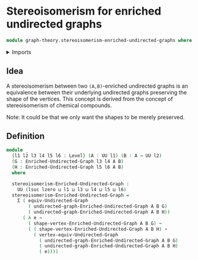 # Stereoisomerism for enriched undirected graphs

```agda
module graph-theory.stereoisomerism-enriched-undirected-graphs where
```

<details><summary>Imports</summary>

```agda
open import foundation.dependent-pair-types
open import foundation.function-types
open import foundation.homotopies
open import foundation.universe-levels

open import graph-theory.enriched-undirected-graphs
open import graph-theory.equivalences-undirected-graphs
```

</details>

## Idea

A stereoisomerism between two `(A,B)`-enriched undirected graphs is an
equivalence between their underlying undirected graphs preserving the shape of
the vertices. This concept is derived from the concept of stereoisomerism of
chemical compounds.

Note: It could be that we only want the shapes to be merely preserved.

## Definition

```agda
module _
  {l1 l2 l3 l4 l5 l6 : Level} (A : UU l1) (B : A → UU l2)
  (G : Enriched-Undirected-Graph l3 l4 A B)
  (H : Enriched-Undirected-Graph l5 l6 A B)
  where

  stereoisomerism-Enriched-Undirected-Graph :
    UU (lsuc lzero ⊔ l1 ⊔ l3 ⊔ l4 ⊔ l5 ⊔ l6)
  stereoisomerism-Enriched-Undirected-Graph =
    Σ ( equiv-Undirected-Graph
        ( undirected-graph-Enriched-Undirected-Graph A B G)
        ( undirected-graph-Enriched-Undirected-Graph A B H))
      ( λ e →
        ( shape-vertex-Enriched-Undirected-Graph A B G) ~
        ( ( shape-vertex-Enriched-Undirected-Graph A B H) ∘
          ( vertex-equiv-Undirected-Graph
            ( undirected-graph-Enriched-Undirected-Graph A B G)
            ( undirected-graph-Enriched-Undirected-Graph A B H)
            ( e))))
```
